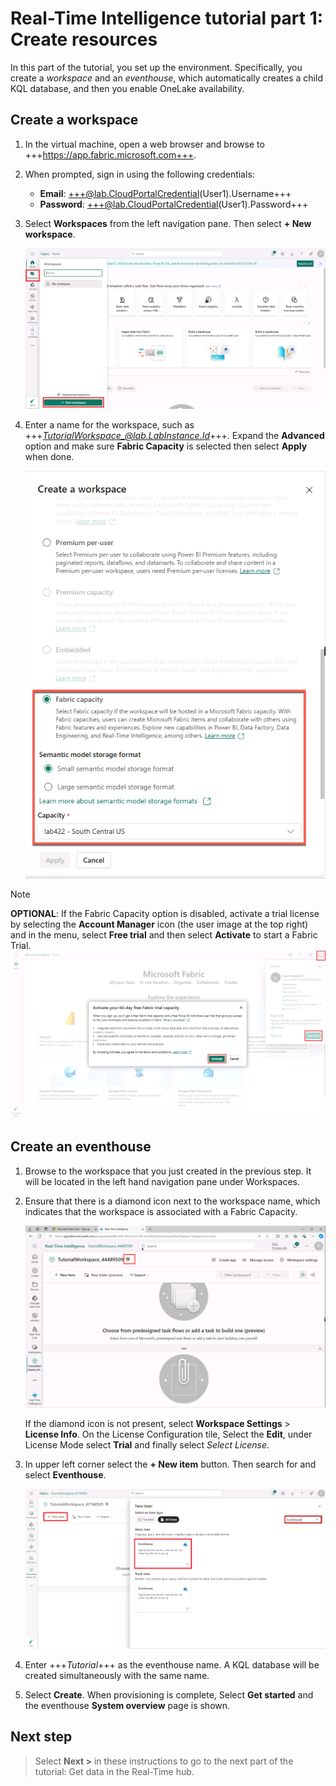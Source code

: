 # Real-Time Intelligence tutorial part 1: Create resources

In this part of the tutorial, you set up the environment. Specifically, you create a *workspace* and an *eventhouse*, which automatically creates a child KQL database, and then you enable OneLake availability.

## Create a workspace

1. In the virtual machine, open a web browser and browse to +++https://app.fabric.microsoft.com+++.
2. When prompted, sign in using the following credentials:
    * **Email**: +++@lab.CloudPortalCredential(User1).Username+++
    * **Password**: +++@lab.CloudPortalCredential(User1).Password+++

3. Select **Workspaces** from the left navigation pane. Then select **+ New workspace**.

    ![Screenshot showing how to create a new workspace in Real-Time Intelligence.](media/create-new-workspace.png)

4. Enter a name for the workspace, such as +++*TutorialWorkspace_@lab.LabInstance.Id*+++. Expand the **Advanced** option and make sure **Fabric Capacity** is selected then select **Apply** when done.

    ![Screenshot showing how to create a new workspace in Real-Time Intelligence.](media/create-workspace-side-pane.png)

> [!NOTE]
> **OPTIONAL**: If the Fabric Capacity option is disabled, activate a trial license by selecting the **Account Manager** icon (the user image at the top right) and in the menu, select **Free trial** and then select **Activate** to start a Fabric Trial.   
> ![Screenshot showing how to activate a Fabric trial license in Real-Time Intelligence.](media/activate-fabric-trial.png)

## Create an eventhouse

1. Browse to the workspace that you just created in the previous step. It will be located in the left hand navigation pane under Workspaces.
2. Ensure that there is a diamond icon next to the workspace name, which indicates that the workspace is associated with a Fabric Capacity.

    ![Screenshot showing the diamond icon next to the workspace name.](media/workspace-diamond-icon.png)

    If the diamond icon is not present, select **Workspace Settings** >  **License Info**. On the License Configuration tile, Select the **Edit**, under License Mode select **Trial**  and finally select *Select License*.

3. In upper left corner select the **+ New item** button. Then search for and select **Eventhouse**.

    ![Screenshot showing how to create a new eventhouse in Real-Time Intelligence.](media/create-eventhouse.png)

4. Enter +++*Tutorial*+++ as the eventhouse name. A KQL database will be created simultaneously with the same name.

5. Select **Create**. When provisioning is complete, Select **Get started** and the eventhouse **System overview** page is shown.

## Next step

> Select **Next >** in these instructions to go to the next part of the tutorial: Get data in the Real-Time hub.
